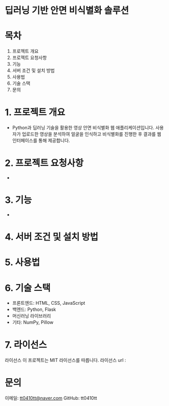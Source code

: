 # 딥러닝 기반 안면 비식별화 솔루션

# 목차
1. 프로젝트 개요
2. 프로젝트 요청사항
3. 기능
4. 서버 조건 및 설치 방법
5. 사용법
6. 기술 스택
7. 문의

# 1. 프로젝트 개요
- Python과 딥러닝 기술을 활용한 영상 안면 비식별화 웹 애플리케이션입니다. 
사용자가 업로드한 영상을 분석하여 얼굴을 인식하고 비식별화를 진행한 후 결과를 웹 인터페이스를 통해 제공합니다.

# 2. 프로젝트 요청사항
- 

# 3. 기능
- 

# 4. 서버 조건 및 설치 방법

# 5. 사용법

# 6. 기술 스택
- 프론트엔드: HTML, CSS, JavaScript
- 백엔드: Python, Flask
- 머신러닝 라이브러리
- 기타: NumPy, Pillow


# 7. 라이선스
라이선스
이 프로젝트는 MIT 라이선스를 따릅니다. 
라이선스 url : 

# 문의
이메일: tt0410tt@naver.com
GitHub: tt0410tt